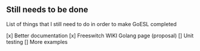 ## Still needs to be done

List of things that I still need to do in order to make GoESL completed

[x] Better documentation
[x] Freeswitch WIKI Golang page (proposal)
[] Unit testing
[] More examples
